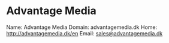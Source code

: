
# Advantage Media

Name: Advantage Media
Domain: advantagemedia.dk
Home: http://advantagemedia.dk/en
Email: sales@advantagemedia.dk
